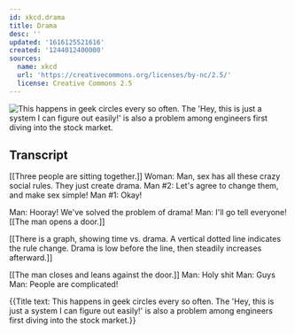 ```yaml
---
id: xkcd.drama
title: Drama
desc: ''
updated: '1616125521616'
created: '1244012400000'
sources:
  name: xkcd
  url: 'https://creativecommons.org/licenses/by-nc/2.5/'
  license: Creative Commons 2.5
---
```

![This happens in geek circles every so often. The 'Hey, this is just a system I can figure out easily!' is also a problem among engineers first diving into the stock market.](https://imgs.xkcd.com/comics/drama.png)

## Transcript
[[Three people are sitting together.]]
Woman: Man, sex has all these crazy social rules. They just create drama.
Man #2: Let's agree to change them, and make sex simple!
Man #1: Okay!

Man: Hooray! We've solved the problem of drama!
Man: I'll go tell everyone!
[[The man opens a door.]]

[[There is a graph, showing time vs. drama.  A vertical dotted line indicates the rule change.  Drama is low before the line, then steadily increases afterward.]]

[[The man closes and leans against the door.]]
Man: Holy shit
Man: Guys
Man: People are 
complicated!


{{Title text: This happens in geek circles every so often. The 'Hey, this is just a system I can figure out easily!' is also a problem among engineers first diving into the stock market.}}
